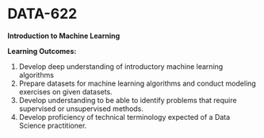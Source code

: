 # DATA-622

**Introduction to Machine Learning**

**Learning Outcomes:**

1.	Develop deep understanding of introductory machine learning algorithms <br>
2.	Prepare datasets for machine learning algorithms and conduct modeling exercises on given datasets. <br>
3.	Develop understanding to be able to identify problems that require supervised or unsupervised methods. <br>
4.	Develop proficiency of technical terminology expected of a Data Science practitioner. <br>
